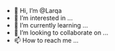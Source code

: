 - 👋 Hi, I’m @Larqa
- 👀 I’m interested in ...
- 🌱 I’m currently learning ...
- 💞️ I’m looking to collaborate on ...
- 📫 How to reach me ...

<!---
Larqa/Larqa is a ✨ special ✨ repository because its `README.md` (this file) appears on your GitHub profile.
You can click the Preview link to take a look at your changes.
--->
